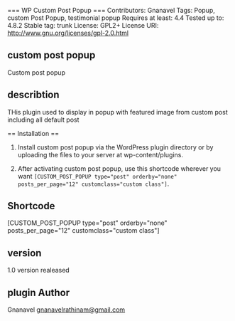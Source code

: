 === WP Custom Post Popup ===
Contributors: Gnanavel
Tags: Popup, custom Post Popup, testimonial popup
Requires at least: 4.4
Tested up to: 4.8.2
Stable tag: trunk
License: GPL2+
License URI: http://www.gnu.org/licenses/gpl-2.0.html



## custom post popup ##

Custom post popup 


## describtion ##

THis plugin used to display in popup with featured image from custom post including all default post 



== Installation ==

1. Install custom post popup via the WordPress plugin directory or by uploading the files to your server at wp-content/plugins.

2. After activating custom post popup, use this shortcode wherever you want `[CUSTOM_POST_POPUP type="post" orderby="none" posts_per_page="12" customclass="custom class"]`.


## Shortcode ##
[CUSTOM_POST_POPUP type="post" orderby="none" posts_per_page="12" customclass="custom class"]


## version ##

1.0 version realeased


## plugin Author ##
Gnanavel
gnanavelrathinam@gmail.com
